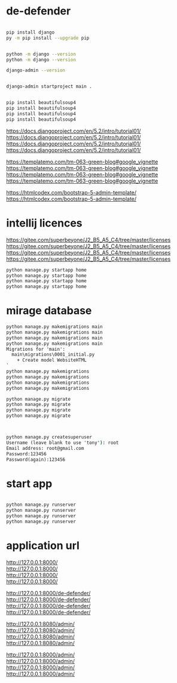 # de-defender

```bash

pip install django
py -m pip install --upgrade pip 


python -m django --version
python -m django --version                               

django-admin --version


django-admin startproject main .


pip install beautifulsoup4
pip install beautifulsoup4
pip install beautifulsoup4
pip install beautifulsoup4

```

https://docs.djangoproject.com/en/5.2/intro/tutorial01/ </br>
https://docs.djangoproject.com/en/5.2/intro/tutorial01/ </br>
https://docs.djangoproject.com/en/5.2/intro/tutorial01/ </br>
https://docs.djangoproject.com/en/5.2/intro/tutorial01/ </br>


https://templatemo.com/tm-063-green-blog#google_vignette </br>
https://templatemo.com/tm-063-green-blog#google_vignette </br>
https://templatemo.com/tm-063-green-blog#google_vignette </br>
https://templatemo.com/tm-063-green-blog#google_vignette </br>

https://htmlcodex.com/bootstrap-5-admin-template/ </br>
https://htmlcodex.com/bootstrap-5-admin-template/ </br>


# intellij licences

https://gitee.com/superbeyone/J2_B5_A5_C4/tree/master/licenses </br>
https://gitee.com/superbeyone/J2_B5_A5_C4/tree/master/licenses </br>
https://gitee.com/superbeyone/J2_B5_A5_C4/tree/master/licenses </br>
https://gitee.com/superbeyone/J2_B5_A5_C4/tree/master/licenses </br>




```cmd
python manage.py startapp home
python manage.py startapp home
python manage.py startapp home
python manage.py startapp home

```
# mirage database
```cmd
python manage.py makemigrations main
python manage.py makemigrations main
python manage.py makemigrations main
python manage.py makemigrations main
Migrations for 'main':
  main\migrations\0001_initial.py
    + Create model WebsiteHTML
`
python manage.py makemigrations
python manage.py makemigrations
python manage.py makemigrations
python manage.py makemigrations

python manage.py migrate
python manage.py migrate
python manage.py migrate
python manage.py migrate



python manage.py createsuperuser
Username (leave blank to use 'tony'): root
Email address: root@gmail.com
Password:123456
Password(again):123456
```


# start app
```cmd

python manage.py runserver
python manage.py runserver
python manage.py runserver
python manage.py runserver
```

# application url
http://127.0.0.1:8000/ </br>
http://127.0.0.1:8000/ </br>
http://127.0.0.1:8000/ </br>
http://127.0.0.1:8000/ </br>

http://127.0.0.1:8000/de-defender/ </br>
http://127.0.0.1:8000/de-defender/ </br>
http://127.0.0.1:8000/de-defender/ </br>
http://127.0.0.1:8000/de-defender/ </br>

http://127.0.0.1:8080/admin/ </br>
http://127.0.0.1:8080/admin/ </br>
http://127.0.0.1:8080/admin/ </br>
http://127.0.0.1:8080/admin/ </br>

http://127.0.0.1:8000/admin/ </br>
http://127.0.0.1:8000/admin/ </br>
http://127.0.0.1:8000/admin/ </br>
http://127.0.0.1:8000/admin/ </br>